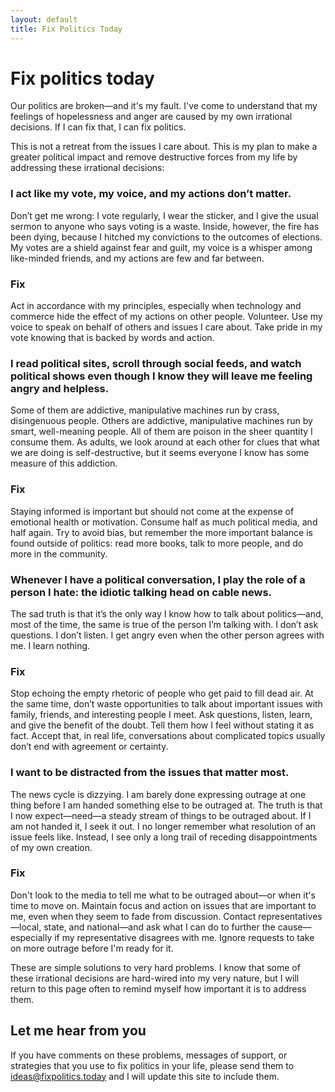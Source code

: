 ```yaml
---
layout: default
title: Fix Politics Today
---
```


# Fix politics today

Our politics are broken—and it's my fault. I've come to understand that my
feelings of hopelessness and anger are caused by my own irrational decisions. If
I can fix that, I can fix politics.

This is not a retreat from the issues I care about. This is my plan to make a
greater political impact and remove destructive forces from my life by
addressing these irrational decisions:

<div class="problem header-box">
  <h3>I act like my vote, my voice, and my actions don’t matter.</h3>
  <p>Don’t get me wrong: I vote regularly, I wear the sticker, and I give the
  usual sermon to anyone who says voting is a waste. Inside, however, the fire
  has been dying, because I hitched my convictions to the outcomes of elections.
  My votes are a shield against fear and guilt, my voice is a whisper among
  like-minded friends, and my actions are few and far between.</p>
</div>

<div class="fix header-box">
  <h3>Fix</h3>
  <p>Act in accordance with my principles, especially when technology and
  commerce hide the effect of my actions on other people. Volunteer. Use my
  voice to speak on behalf of others and issues I care about. Take pride in
  my vote knowing that is backed by words and action.</p>
</div>

<div class="problem header-box">
  <h3>I read political sites, scroll through social feeds, and watch political
  shows even though I know they will leave me feeling angry and helpless.</h3>
  <p>Some of them are addictive, manipulative machines run by crass,
  disingenuous people. Others are addictive, manipulative machines run by smart,
  well-meaning people. All of them are poison in the sheer quantity I consume
  them. As adults, we look around at each other for clues that what we are doing
  is self-destructive, but it seems everyone I know has some measure of this
  addiction.</p>
</div>

<div class="fix header-box">
  <h3>Fix</h3>
  <p>Staying informed is important but should not come at the expense of
  emotional health or motivation. Consume half as much political media, and half
  again. Try to avoid bias, but remember the more important balance is found
  outside of politics: read more books, talk to more people, and do more in the
  community.</p>
</div>

<div class="problem header-box">
  <h3>Whenever I have a political conversation, I play the role of a person I
  hate: the idiotic talking head on cable news.</h3>
  <p>The sad truth is that it’s the only way I know how to talk about
  politics—and, most of the time, the same is true of the person I’m talking
  with. I don’t ask questions. I don’t listen. I get angry even when the other
  person agrees with me. I learn nothing.</p>
</div>

<div class="fix header-box">
  <h3>Fix</h3>
  <p>Stop echoing the empty rhetoric of people who get paid to fill dead air. At
  the same time, don’t waste opportunities to talk about important issues with
  family, friends, and interesting people I meet. Ask questions, listen, learn,
  and give the benefit of the doubt. Tell them how I feel without stating it as
  fact. Accept that, in real life, conversations about complicated topics
  usually don’t end with agreement or certainty.</p>
</div>

<div class="problem header-box">
  <h3>I want to be distracted from the issues that matter most.</h3>
  <p>The news cycle is dizzying. I am barely done expressing outrage at one
  thing before I am handed something else to be outraged at. The truth is that I
  now expect—need—a steady stream of things to be outraged about. If I am not
  handed it, I seek it out. I no longer remember what resolution of an issue
  feels like. Instead, I see only a long trail of receding disappointments of
  my own creation.</p>
</div>

<div class="fix header-box">
  <h3>Fix</h3>
  <p>Don't look to the media to tell me what to be outraged about—or when it's
  time to move on. Maintain focus and action on issues that are important to me,
  even when they seem to fade from discussion. Contact representatives—local,
  state, and national—and ask what I can do to further the cause—especially
  if my representative disagrees with me. Ignore requests to take on more
  outrage before I'm ready for it.</p>
</div>

These are simple solutions to very hard problems. I know that some of these
irrational decisions are hard-wired into my very nature, but I will return to
this page often to remind myself how important it is to address them.

## Let me hear from you

If you have comments on these problems, messages of support, or strategies that
you use to fix politics in your life, please send them to
[ideas@fixpolitics.today](mailto:ideas@fixpolitics.today) and I will update
this site to include them.
